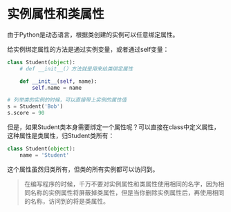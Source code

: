 #  实例属性和类属性

由于Python是动态语言，根据类创建的实例可以任意绑定属性。

给实例绑定属性的方法是通过实例变量，或者通过self变量：

```python
class Student(object):
    # def __init__(）方法就是用来给类绑定属性

    def __init__(self, name):
        self.name = name

# 列举类的实例的时候，可以直接带上实例的属性值
s = Student('Bob')
s.score = 90
```

但是，如果Student类本身需要绑定一个属性呢？可以直接在class中定义属性，这种属性是类属性，归Student类所有：

```py
class Student(object):
    name = 'Student'
```

这个属性虽然归类所有，但类的所有实例都可以访问到。

>在编写程序的时候，千万不要对实例属性和类属性使用相同的名字，因为相同名称的实例属性将屏蔽掉类属性，但是当你删除实例属性后，再使用相同的名称，访问到的将是类属性。